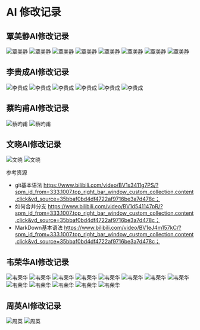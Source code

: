 #  AI 修改记录
## 覃美静AI修改记录
![覃美静](ai_usage_screenshots/2205302010340_1.png) 
![覃美静](ai_usage_screenshots/2205302010340_2.png)
![覃美静](ai_usage_screenshots/2205302010340_3.png)
![覃美静](ai_usage_screenshots/2205302010340_4.png)
![覃美静](ai_usage_screenshots/2205302010340_5.png)
![覃美静](ai_usage_screenshots/2205302010340_6.png)
![覃美静](ai_usage_screenshots/2205302010340_7.png)
![覃美静](ai_usage_screenshots/2205302010340_8.png)


## 李贵成AI修改记录
![李贵成](ai_usage_screenshots/2205308060352_1.png) 
![李贵成](ai_usage_screenshots/2205308060352_2.png) 
![李贵成](ai_usage_screenshots/2205308060352_3.png) 
![李贵成](ai_usage_screenshots/2205308060352_4.png) 
![李贵成](ai_usage_screenshots/2205308060352_5.png) 
![李贵成](ai_usage_screenshots/2205308060352_6.png) 


## 蔡昀甫AI修改记录
![蔡昀甫](ai_usage_screenshots/2205302020304_1.png)
![蔡昀甫](ai_usage_screenshots/2205302020304_2.png)


## 文晓AI修改记录
![文晓](ai_usage_screenshots/2205308060332_1.png)
![文晓](ai_usage_screenshots/2205308060332_2.png)

参考资源
* git基本语法
https://www.bilibili.com/video/BV1s3411g7PS/?spm_id_from=333.1007.top_right_bar_window_custom_collection.content.click&vd_source=35bbaf0bd4df4722af9716be3a7d478c；
* 如何合并分支
https://www.bilibili.com/video/BV1d541147pR/?spm_id_from=333.1007.top_right_bar_window_custom_collection.content.click&vd_source=35bbaf0bd4df4722af9716be3a7d478c；
* MarkDown基本语法
https://www.bilibili.com/video/BV1eJ4m157kC/?spm_id_from=333.1007.top_right_bar_window_custom_collection.content.click&vd_source=35bbaf0bd4df4722af9716be3a7d478c；


## 韦荣华AI修改记录
![韦荣华](ai_usage_screenshots/2205308060316_1.png) 
![韦荣华](ai_usage_screenshots/2205308060316_2.png) 
![韦荣华](ai_usage_screenshots/2205308060316_3.png) 
![韦荣华](ai_usage_screenshots/2205308060316_4.png) 
![韦荣华](ai_usage_screenshots/2205308060316_5.png) 
![韦荣华](ai_usage_screenshots/2205308060316_6.png) 
![韦荣华](ai_usage_screenshots/2205308060316_7.png) 
![韦荣华](ai_usage_screenshots/2205308060316_8.png) 
![韦荣华](ai_usage_screenshots/2205308060316_9.png) 
![韦荣华](ai_usage_screenshots/2205308060316_10.png) 
![韦荣华](ai_usage_screenshots/2205308060316_11.png) 
![韦荣华](ai_usage_screenshots/2205308060316_12.png) 
![韦荣华](ai_usage_screenshots/2205308060316_13.png)


## 周英AI修改记录
![周英](ai_usage_screenshots/2205302020315_1.png)
![周英](ai_usage_screenshots/2205302020315_2.png)
